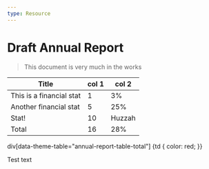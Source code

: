 ```yaml
---
type: Resource
---
```


# Draft Annual Report

> This document is very much in the works

<div data-theme-table="annual-report-table-total">
  
Title | col 1 | col 2
-----|-----|-----
This is a financial stat | 1 | 3%
Another financial stat | 5 | 25%
Stat! | 10 | Huzzah
Total | 16 | 28%

</div>

div[data-theme-table="annual-report-table-total"] {td { color: red; }}

Test text
